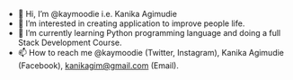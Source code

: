 - 👋 Hi, I’m @kaymoodie i.e. Kanika Agimudie
- 👀 I’m interested in creating application to improve people life. 
- 🌱 I’m currently learning Python programming language and doing a full Stack Development Course. 
- 📫 How to reach me @kaymoodie (Twitter, Instagram), Kanika Agimudie (Facebook), kanikagim@gmail.com (Email).

<!---
kaymoodie/kaymoodie is a ✨ special ✨ repository because its `README.md` (this file) appears on your GitHub profile.
You can click the Preview link to take a look at your changes.
--->
